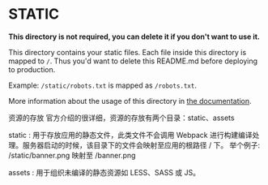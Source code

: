 # STATIC

**This directory is not required, you can delete it if you don't want to use it.**

This directory contains your static files.
Each file inside this directory is mapped to `/`.
Thus you'd want to delete this README.md before deploying to production.

Example: `/static/robots.txt` is mapped as `/robots.txt`.

More information about the usage of this directory in [the documentation](https://nuxtjs.org/guide/assets#static).

资源的存放
官方介绍的很详细，资源的存放有两个目录：static、assets

static : 用于存放应用的静态文件，此类文件不会调用 Webpack 进行构建编译处理。服务器启动的时候，该目录下的文件会映射至应用的根路径 / 下。
举个例子: /static/banner.png 映射至 /banner.png

assets : 用于组织未编译的静态资源如 LESS、SASS 或 JS。
